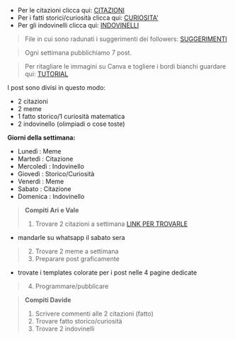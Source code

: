 - Per le citazioni clicca qui: [CITAZIONI](citazioni.md)
- Per i fatti storici/curiosità clicca qui: [CURIOSITA'](curiosità.md)
- Per gli indovinelli clicca qui: [INDOVINELLI](indovinelli.md)

> File in cui sono radunati i suggerimenti dei followers: [SUGGERIMENTI](suggerimenti.md)

> Ogni settimana pubblichiamo 7 post.

>Per ritagliare le immagini su Canva e togliere i bordi bianchi guardare qui: [TUTORIAL](https://www.loom.com/share/4c9362bab3dc41719c7ada62f94eb4ca)

I post sono divisi in questo modo:
- 2 citazioni
- 2 meme
- 1 fatto storico/1 curiosità matematica
- 2 indovinello (olimpiadi o cose toste)

**Giorni della settimana:**
- Lunedì : Meme
- Martedì : Citazione
- Mercoledì : Indovinello
- Giovedì : Storico/Curiosità
- Venerdì : Meme
- Sabato : Citazione
- Domenica : Indovinello

> **Compiti Ari e Vale**
> 1. Trovare 2 citazioni a settimana [LINK PER TROVARLE](https://www.frasicelebri.it/argomento/matematica/)
  - mandarle su whatsapp il sabato sera
> 2. Trovare 2 meme a settimana
> 3. Preparare post graficamente
  - trovate i templates colorate per i post nelle 4 pagine dedicate
> 4. Programmare/pubblicare

> **Compiti Davide**
> 1. Scrivere commenti alle 2 citazioni (fatto)
> 2. Trovare fatto storico/curiosità
> 3. Trovare 2 indovinelli